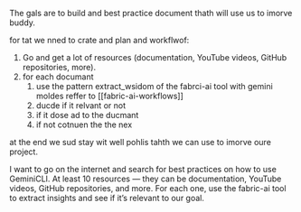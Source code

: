 The gals are to build and best practice document thath will use us to imorve buddy.

for tat we nned to crate and plan and workflwof:
1. Go and get a lot of resources (documentation, YouTube videos, GitHub repositories, more).
2. for each documant
	1. use the pattern extract_wsidom of the fabrci-ai tool with gemini moldes reffer to [[fabric-ai-workflows]]
	2. ducde if it relvant or not
	3. if it dose ad to the ducmant 
	4. if not cotnuen the the nex
	
at the end we sud stay wit well pohlis tahth we can use to imorve oure project.





I want to go on the internet and search for best practices on how to use GeminiCLI. At least 10 resources — they can be documentation, YouTube videos, GitHub repositories, and more. For each one, use the fabric-ai tool to extract insights and see if it’s relevant to our goal.